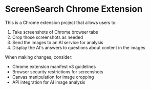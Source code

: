 <!-- Use this file to provide workspace-specific custom instructions to Copilot -->

# ScreenSearch Chrome Extension

This is a Chrome extension project that allows users to:
1. Take screenshots of Chrome browser tabs
2. Crop those screenshots as needed
3. Send the images to an AI service for analysis
4. Display the AI's answers to questions about content in the images

When making changes, consider:
- Chrome extension manifest v3 guidelines
- Browser security restrictions for screenshots
- Canvas manipulation for image cropping
- API integration for AI image analysis